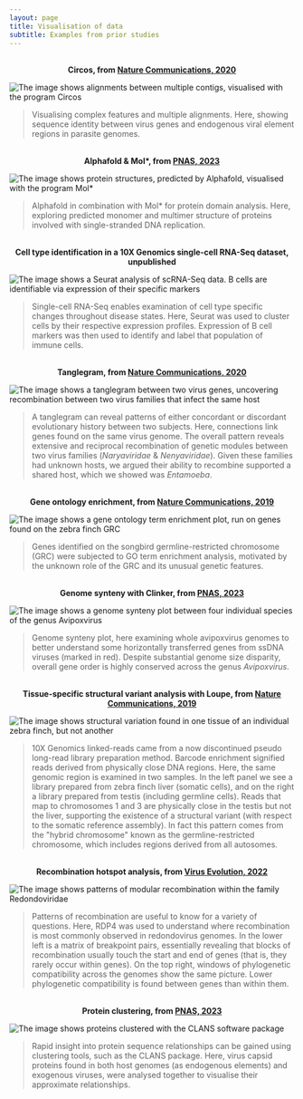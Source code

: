 ```yaml
---
layout: page
title: Visualisation of data
subtitle: Examples from prior studies
---
```


<br/>

<center> <b> Circos, from <a href="https://www.nature.com/articles/s41467-020-18474-w">Nature Communications, 2020</a> </b> </center>

![The image shows alignments between multiple contigs, visualised with the program Circos](https://CormacKinsella.github.io/assets/img/data_vis-treebeard-circos.png "Circos for visualising complex features and multiple alignments")

>Visualising complex features and multiple alignments. Here, showing sequence identity between virus genes and endogenous viral element regions in parasite genomes.

<br/>

<center> <b> Alphafold & Mol*, from <a href="https://www.pnas.org/doi/10.1073/pnas.2303844120">PNAS, 2023</a> </b> </center>

![The image shows protein structures, predicted by Alphafold, visualised with the program Mol*](https://CormacKinsella.github.io/assets/img/data_vis-PNAS_alphafold.png "Alphafold protein/domain structure analysis")

>Alphafold in combination with Mol* for protein domain analysis. Here, exploring predicted monomer and multimer structure of proteins involved with single-stranded DNA replication.

<br/>

<center> <b> Cell type identification in a 10X Genomics single-cell RNA-Seq dataset, unpublished </b> </center>

![The image shows a Seurat analysis of scRNA-Seq data. B cells are identifiable via expression of their specific markers](https://CormacKinsella.github.io/assets/img/data_vis-Seurat_B_cells.png "Single-cell RNA-Seq analysis with Seurat, identifying a B cell population")

>Single-cell RNA-Seq enables examination of cell type specific changes throughout disease states. Here, Seurat was used to cluster cells by their respective expression profiles. Expression of B cell markers was then used to identify and label that population of immune cells.

<br/>

<center> <b> Tanglegram, from <a href="https://www.nature.com/articles/s41467-020-18474-w">Nature Communications, 2020</a> </b> </center>

![The image shows a tanglegram between two virus genes, uncovering recombination between two virus families that infect the same host](https://CormacKinsella.github.io/assets/img/data_vis-tanglegram.png "Recombination of genetic modules between two virus families (Naryaviridae & Nenyaviridae) infecting the same hosts")

>A tanglegram can reveal patterns of either concordant or discordant evolutionary history between two subjects. Here, connections link genes found on the same virus genome. The overall pattern reveals extensive and reciprocal recombination of genetic modules between two virus families (*Naryaviridae* & *Nenyaviridae*). Given these families had unknown hosts, we argued their ability to recombine supported a shared host, which we showed was *Entamoeba*.

<br/>

<center> <b> Gene ontology enrichment, from <a href="https://www.nature.com/articles/s41467-019-13427-4">Nature Communications, 2019</a> </b> </center>

![The image shows a gene ontology term enrichment plot, run on genes found on the zebra finch GRC](https://CormacKinsella.github.io/assets/img/data_vis-GRC-GO-enrichment.png "Gene ontology enrichment on the zebra finch germline-restricted chromosome")

>Genes identified on the songbird germline-restricted chromosome (GRC) were subjected to GO term enrichment analysis, motivated by the unknown role of the GRC and its unusual genetic features.

<br/>

<center> <b> Genome synteny with Clinker, from <a href="https://www.pnas.org/doi/10.1073/pnas.2303844120">PNAS, 2023</a> </b> </center>

![The image shows a genome synteny plot between four individual species of the genus Avipoxvirus](https://CormacKinsella.github.io/assets/img/data_vis-Draup-genome-synteny.png "Genome synteny between avipoxviruses")

>Genome synteny plot, here examining whole avipoxvirus genomes to better understand some horizontally transferred genes from ssDNA viruses (marked in red). Despite substantial genome size disparity, overall gene order is highly conserved across the genus *Avipoxvirus*.

<br/>

<center> <b> Tissue-specific structural variant analysis with Loupe, from <a href="https://www.nature.com/articles/s41467-020-18474-w">Nature Communications, 2019</a> </b> </center>

![The image shows structural variation found in one tissue of an individual zebra finch, but not another](https://CormacKinsella.github.io/assets/img/data_vis-GRC-structural-variation.png "Structural variation uncovered by 10X Genomics linked-reads")

>10X Genomics linked-reads came from a now discontinued pseudo long-read library preparation method. Barcode enrichment signified reads derived from physically close DNA regions. Here, the same genomic region is examined in two samples. In the left panel we see a library prepared from zebra finch liver (somatic cells), and on the right a library prepared from testis (including germline cells). Reads that map to chromosomes 1 and 3 are physically close in the testis but not the liver, supporting the existence of a structural variant (with respect to the somatic reference assembly). In fact this pattern comes from the "hybrid chromosome" known as the germline-restricted chromosome, which includes regions derived from all autosomes.

<br/>

<center> <b> Recombination hotspot analysis, from <a href="https://academic.oup.com/ve/article/8/2/veac087/6702273">Virus Evolution, 2022</a> </b> </center>

![The image shows patterns of modular recombination within the family Redondoviridae](https://CormacKinsella.github.io/assets/img/data_vis-vir_evo_modular_recomb.png "Recombination hotspots across redondovirus genomes")

>Patterns of recombination are useful to know for a variety of questions. Here, RDP4 was used to understand where recombination is most commonly observed in redondovirus genomes. In the lower left is a matrix of breakpoint pairs, essentially revealing that blocks of recombination usually touch the start and end of genes (that is, they rarely occur within genes). On the top right, windows of phylogenetic compatibility across the genomes show the same picture. Lower phylogenetic compatibility is found between genes than within them.

<br/>

<center> <b> Protein clustering, from <a href="https://www.pnas.org/doi/10.1073/pnas.2303844120">PNAS, 2023</a> </b> </center>

![The image shows proteins clustered with the CLANS software package](https://CormacKinsella.github.io/assets/img/data_vis-protein_clusters.png "Protein clustering with CLANS")

>Rapid insight into protein sequence relationships can be gained using clustering tools, such as the CLANS package. Here, virus capsid proteins found in both host genomes (as endogenous elements) and exogenous viruses, were analysed together to visualise their approximate relationships.

<br/>